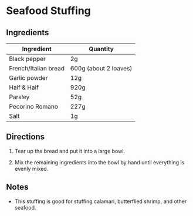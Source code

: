 # Seafood Stuffing

## Ingredients

| Ingredient | Quantity |
| --- | --- |
| Black pepper | 2g |
| French/Italian bread | 600g (about 2 loaves) |
| Garlic powder | 12g |
| Half & Half | 920g |
| Parsley | 52g |
| Pecorino Romano | 227g |
| Salt | 1g |

## Directions

1. Tear up the bread and put it into a large bowl.

2. Mix the remaining ingredients into the bowl by hand until everything is
   evenly mixed.


## Notes
- This stuffing is good for stuffing calamari, butterflied shrimp, and other
  seafood.
